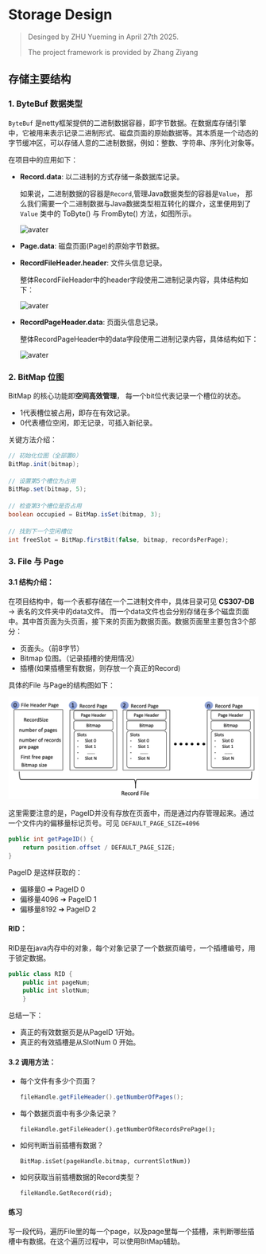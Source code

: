 # Storage Design

> Desinged by ZHU Yueming in April 27th 2025.
>
> The project framework is provided by Zhang Ziyang



## 存储主要结构

### 1. ByteBuf 数据类型

```ByteBuf``` 是netty框架提供的二进制数据容器，即字节数据。在数据库存储引擎中，它被用来表示记录二进制形式、磁盘页面的原始数据等。其本质是一个动态的字节缓冲区，可以存储人意的二进制数据，例如：整数、字符串、序列化对象等。

在项目中的应用如下：

- **Record.data**: 以二进制的方式存储一条数据库记录。

  如果说，二进制数据的容器是```Record```,管理Java数据类型的容器是```Value```， 那么我们需要一个二进制数据与Java数据类型相互转化的媒介，这里便用到了```Value``` 类中的 ToByte() 与 FromByte() 方法，如图所示。

  ![avater](./pictures/value.png)

- **Page.data**: 磁盘页面(Page)的原始字节数据。

- **RecordFileHeader.header**:  文件头信息记录。

  整体RecordFileHeader中的header字段使用二进制记录内容，具体结构如下：

  ![avater](./pictures/fileHear.png)

- **RecordPageHeader.data**: 页面头信息记录。

  整体RecordPageHeader中的data字段使用二进制记录内容，具体结构如下：

  ![avater](./pictures/pageHeader.png)

### 2. BitMap 位图

BitMap 的核心功能即**空间高效管理**， 每一个bit位代表记录一个槽位的状态。

- 1代表槽位被占用，即存在有效记录。
- 0代表槽位空闲，即无记录，可插入新纪录。

关键方法介绍：

```java
// 初始化位图（全部置0）
BitMap.init(bitmap); 

// 设置第5个槽位为占用
BitMap.set(bitmap, 5);

// 检查第3个槽位是否占用
boolean occupied = BitMap.isSet(bitmap, 3);

// 找到下一个空闲槽位
int freeSlot = BitMap.firstBit(false, bitmap, recordsPerPage);
```



### 3. File 与 Page 

#### 3.1 结构介绍：

在项目结构中，每一个表都存储在一个二进制文件中，具体目录可见 **CS307-DB** -> 表名的文件夹中的data文件。 而一个data文件也会分别存储在多个磁盘页面中。其中首页面为头页面，接下来的页面为数据页面。数据页面里主要包含3个部分：

- 页面头。（前8字节）
- Bitmap 位图。（记录插槽的使用情况）
- 插槽(如果插槽里有数据，则存放一个真正的Record)

具体的File 与Page的结构图如下：

![avater](./pictures/File.png)

这里需要注意的是，PageID并没有存放在页面中，而是通过内存管理起来。通过一个文件内的偏移量标记页号。可见 ```DEFAULT_PAGE_SIZE=4096```

```java
public int getPageID() {
    return position.offset / DEFAULT_PAGE_SIZE;
}
```

PageID 是这样获取的：

- 偏移量0  ➔  PageID 0
- 偏移量4096 ➔  PageID 1
- 偏移量8192 ➔  PageID 2

#### RID：

RID是在java内存中的对象，每个对象记录了一个数据页编号，一个插槽编号，用于锁定数据。

```java
public class RID {
    public int pageNum;
    public int slotNum;
    }
```

总结一下：

- 真正的有效数据页是从PageID 1开始。
- 真正的有效插槽是从SlotNum 0 开始。

#### 3.2 调用方法：

- 每个文件有多少个页面？

  ```java
  fileHandle.getFileHeader().getNumberOfPages();
  ```

- 每个数据页面中有多少条记录？

  ```
  fileHandle.getFileHeader().getNumberOfRecordsPrePage();
  ```

- 如何判断当前插槽有数据？

  ```
  BitMap.isSet(pageHandle.bitmap, currentSlotNum))
  ```

- 如何获取当前插槽数据的Record类型？

  ```
  fileHandle.GetRecord(rid);
  ```



#### 练习

写一段代码，遍历File里的每一个page，以及page里每一个插槽，来判断哪些插槽中有数据。在这个遍历过程中，可以使用BitMap辅助。







